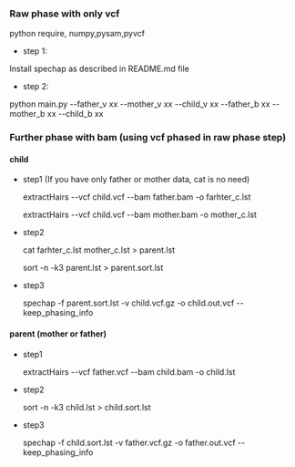 ### Raw phase with only vcf
python require, numpy,pysam,pyvcf
* step 1:

Install spechap as described in README.md file
* step 2:

python main.py --father_v xx --mother_v xx --child_v xx --father_b xx --mother_b xx --child_b xx


### Further phase with bam (using vcf phased in raw phase step)
#### child 
* step1 (If you have only father or mother data, cat is no need)
  
  extractHairs --vcf child.vcf --bam father.bam -o farhter_c.lst
  
  extractHairs --vcf child.vcf --bam mother.bam -o mother_c.lst
* step2

    cat farhter_c.lst mother_c.lst > parent.lst

    sort -n -k3 parent.lst > parent.sort.lst
* step3

    spechap -f parent.sort.lst -v child.vcf.gz -o child.out.vcf --keep_phasing_info

#### parent (mother or father)
* step1

  extractHairs --vcf father.vcf --bam child.bam -o child.lst
* step2

  sort -n -k3 child.lst > child.sort.lst
* step3

  spechap -f child.sort.lst -v father.vcf.gz -o father.out.vcf --keep_phasing_info

